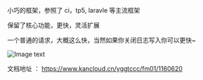 小巧的框架，参照了 ci，tp5, laravle 等主流框架

保留了核心功能，更快，灵活扩展

一个普通的请求，大概这么快，当然如果你关闭日志写入你可以更快~

![Image text](https://box.kancloud.cn/44af363e29726ed4cf442f1747a54ca0_446x166.jpg)

文档地址 ： https://www.kancloud.cn/yggtccc/fm01/1160620
